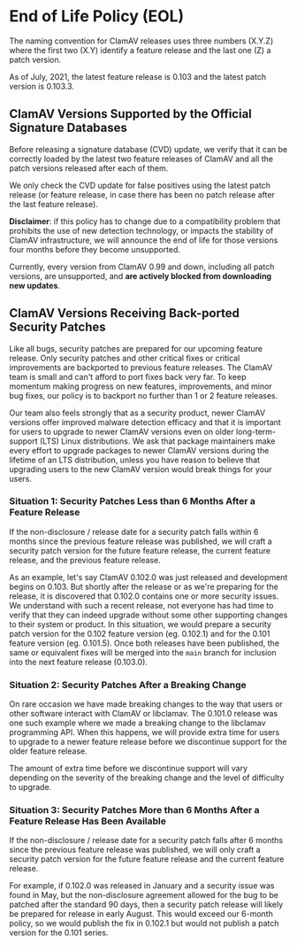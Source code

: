 # End of Life Policy (EOL)

The naming convention for ClamAV releases uses three numbers (X.Y.Z) where the first two (X.Y) identify a feature release and the last one (Z) a patch version.

As of July, 2021, the latest feature release is 0.103 and the latest patch version is 0.103.3.

## ClamAV Versions Supported by the Official Signature Databases

Before releasing a signature database (CVD) update, we verify that it can be correctly loaded by the latest two feature releases of ClamAV and all the patch versions released after each of them.

We only check the CVD update for false positives using the latest patch release (or feature release, in case there has been no patch release after the last feature release).

**Disclaimer**: if this policy has to change due to a compatibility problem that prohibits the use of new detection technology, or impacts the stability of ClamAV infrastructure, we will announce the end of life for those versions four months before they become unsupported.

Currently, every version from ClamAV 0.99 and down, including all patch versions, are unsupported, and **are actively blocked from downloading new updates**.

## ClamAV Versions Receiving Back-ported Security Patches

Like all bugs, security patches are prepared for our upcoming feature release. Only security patches and other critical fixes or critical improvements are backported to previous feature releases. The ClamAV team is small and can't afford to port fixes back very far. To keep momentum making progress on new features, improvements, and minor bug fixes, our policy is to backport no further than 1 or 2 feature releases.

Our team also feels strongly that as a security product, newer ClamAV versions offer improved malware detection efficacy and that it is important for users to upgrade to newer ClamAV versions even on older long-term-support (LTS) Linux distributions. We ask that package maintainers make every effort to upgrade packages to newer ClamAV versions during the lifetime of an LTS distribution, unless you have reason to believe that upgrading users to the new ClamAV version would break things for your users.

### Situation 1: Security Patches Less than 6 Months After a Feature Release

If the non-disclosure / release date for a security patch falls within 6 months since the previous feature release was published, we will craft a security patch version for the future feature release, the current feature release, and the previous feature release.

As an example, let's say ClamAV 0.102.0 was just released and development begins on 0.103. But shortly after the release or as we're preparing for the release, it is discovered that 0.102.0 contains one or more security issues. We understand with such a recent release, not everyone has had time to verify that they can indeed upgrade without some other supporting changes to their system or product. In this situation, we would prepare a security patch version for the 0.102 feature version (eg. 0.102.1) and for the 0.101 feature version (eg. 0.101.5). Once both releases have been published, the same or equivalent fixes will be merged into the `main` branch for inclusion into the next feature release (0.103.0).

### Situation 2: Security Patches After a Breaking Change

On rare occasion we have made breaking changes to the way that users or other software interact with ClamAV or libclamav. The 0.101.0 release was one such example where we made a breaking change to the libclamav programming API. When this happens, we will provide extra time for users to upgrade to a newer feature release before we discontinue support for the older feature release.

The amount of extra time before we discontinue support will vary depending on the severity of the breaking change and the level of difficulty to upgrade.

### Situation 3: Security Patches More than 6 Months After a Feature Release Has Been Available

If the non-disclosure / release date for a security patch falls after 6 months since the previous feature release was published, we will only craft a security patch version for the future feature release and the current feature release.

For example, if 0.102.0 was released in January and a security issue was found in May, but the non-disclosure agreement allowed for the bug to be patched after the standard 90 days, then a security patch release will likely be prepared for release in early August. This would exceed our 6-month policy, so we would publish the fix in 0.102.1 but would not publish a patch version for the 0.101 series.
